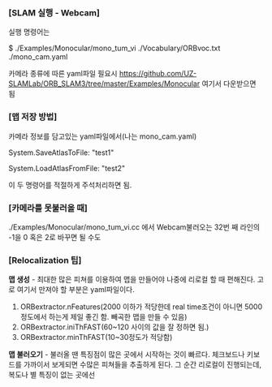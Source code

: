 ### [SLAM 실행 - Webcam]

실행 명령어는

$ ./Examples/Monocular/mono_tum_vi ./Vocabulary/ORBvoc.txt ./mono_cam.yaml

카메라 종류에 따른 yaml파일 필요시
https://github.com/UZ-SLAMLab/ORB_SLAM3/tree/master/Examples/Monocular
여기서 다운받으면 됨

### [맵 저장 방법]

카메라 정보를 담고있는 yaml파일에서(나는 mono_cam.yaml)

System.SaveAtlasToFile: "test1"

System.LoadAtlasFromFile: "test2"

이 두 명령어를 적절하게 주석처리하면 됨.

### [카메라를 못불러올 때]

./Examples/Monocular/mono_tum_vi.cc 에서 Webcam불러오는 32번 째 라인의 -1을 0 혹은 2로 바꾸면 될 수도


### [Relocalization 팁]

**맵 생성** - 최대한 많은 피쳐를 이용하여 맵을 만들어야 나중에 리로컬 할 때 편해진다. 고로 여기서 만져야 할 부분은 yaml파일이다.

1. ORBextractor.nFeatures(2000 이하가 적당한데 real time조건이 아니면 5000정도에서 하는게 제일 좋긴 함. 빼곡한 맵을 만들 수 있음)
2. ORBextractor.iniThFAST(60~120 사이의 값을 잘 정하면 됨.)
3. ORBextractor.minThFAST(10~30정도가 적당함)


**맵 불러오기** - 불러올 땐 특징점이 많은 곳에서 시작하는 것이 빠르다. 체크보드나 키보드를 가까이서 보게되면 수많은 피쳐들을 추출하게 된다. 그 순간 리로컬이 진행되는데, 복도나 별 특징이 없는 곳에선
